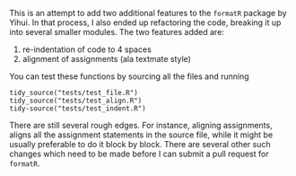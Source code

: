This is an attempt to add two additional features to the `formatR` package by Yihui. In that process, I also ended up refactoring the code, breaking it up
into several smaller modules. The two features added are:

1. re-indentation of code to 4 spaces
2. alignment of assignments (ala textmate style)

You can test these functions by sourcing all the files and running



```
tidy_source("tests/test_file.R")
tidy_source("tests/test_align.R")
tidy-source("tests/test_indent.R")
```

There are still several rough edges. For instance, aligning assignments, aligns all the assignment statements in the source file, while it might be usually preferable to do it block by block. There are several other such changes which need to be made before I can submit a pull request for `formatR`.


